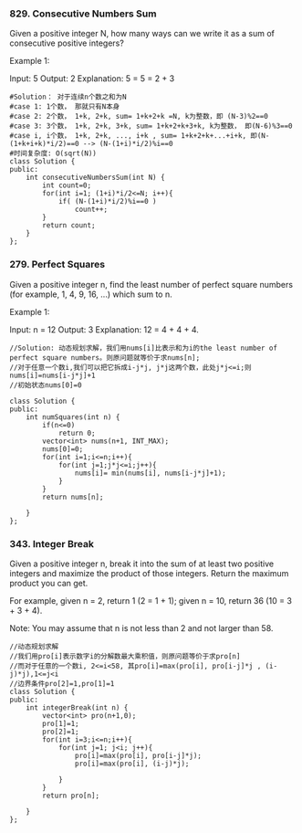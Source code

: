 ### 829. Consecutive Numbers Sum

Given a positive integer N, how many ways can we write it as a sum of consecutive positive integers?

Example 1:

Input: 5
Output: 2
Explanation: 5 = 5 = 2 + 3

```
#Solution： 对于连续n个数之和为N
#case 1: 1个数， 那就只有N本身
#case 2: 2个数， 1+k, 2+k, sum= 1+k+2+k =N, k为整数，即 (N-3)%2==0
#case 3: 3个数， 1+k, 2+k, 3+k, sum= 1+k+2+k+3+k, k为整数， 即(N-6)%3==0
#case i, i个数， 1+k, 2+k, ..., i+k , sum= 1+k+2+k+...+i+k, 即(N-(1+k+i+k)*i/2)==0 --> (N-(1+i)*i/2)%i==0
#时间复杂度: O(sqrt(N))
class Solution {
public:
    int consecutiveNumbersSum(int N) {
        int count=0;
        for(int i=1; (1+i)*i/2<=N; i++){
            if( (N-(1+i)*i/2)%i==0 )
                count++;
        }
        return count;   
    }
};
```

### 279. Perfect Squares
Given a positive integer n, find the least number of perfect square numbers (for example, 1, 4, 9, 16, ...) which sum to n.

Example 1:

Input: n = 12
Output: 3 
Explanation: 12 = 4 + 4 + 4.

```
//Solution: 动态规划求解，我们用nums[i]比表示和为i的the least number of perfect square numbers。则原问题就等价于求nums[n];
//对于任意一个数i,我们可以把它拆成i-j*j, j*j这两个数，此处j*j<=i;则nums[i]=nums[i-j*j]+1
//初始状态nums[0]=0

class Solution {
public:
    int numSquares(int n) {
        if(n<=0)
            return 0;
        vector<int> nums(n+1, INT_MAX);
        nums[0]=0;
        for(int i=1;i<=n;i++){
            for(int j=1;j*j<=i;j++){
                nums[i]= min(nums[i], nums[i-j*j]+1);
            }
        }
        return nums[n];
        
    }
};
```

### 343. Integer Break
 Given a positive integer n, break it into the sum of at least two positive integers and maximize the product of those integers. Return the maximum product you can get.

For example, given n = 2, return 1 (2 = 1 + 1); given n = 10, return 36 (10 = 3 + 3 + 4).

Note: You may assume that n is not less than 2 and not larger than 58. 
```
//动态规划求解
//我们用pro[i]表示数字i的分解数最大乘积值，则原问题等价于求pro[n]
//而对于任意的一个数i, 2<=i<58, 其pro[i]=max(pro[i], pro[i-j]*j , (i-j)*j),1<=j<i
//边界条件pro[2]=1,pro[1]=1
class Solution {
public:
    int integerBreak(int n) {
        vector<int> pro(n+1,0);
        pro[1]=1;
        pro[2]=1;
        for(int i=3;i<=n;i++){
            for(int j=1; j<i; j++){
                pro[i]=max(pro[i], pro[i-j]*j);
                pro[i]=max(pro[i], (i-j)*j);
                
            }
        }
        return pro[n];
        
    }
};
```
